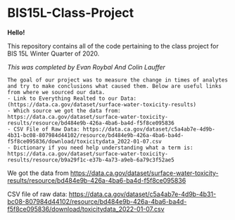 # BIS15L-Class-Project

**Hello!**

This repository contains all of the code pertaining to the class project for BIS 15L Winter Quarter of 2020.

*This was completed by Evan Roybal And Colin Lauffer*


```
The goal of our project was to measure the change in times of analytes and try to make conclusions what caused them. Below are useful links from where we sourced our data.
- Link to Everything Realted to our Data: (https://data.ca.gov/dataset/surface-water-toxicity-results)
- Which source we got the data from:  https://data.ca.gov/dataset/surface-water-toxicity-results/resource/bd484e9b-426a-4ba6-ba4d-f5f8ce095836
- CSV File of Raw Data: https://data.ca.gov/dataset/c5a4ab7e-4d9b-4b31-bc08-807984d44102/resource/bd484e9b-426a-4ba6-ba4d-f5f8ce095836/download/toxicitydata_2022-01-07.csv
- Dictionary if you need help understanding what a term is: https://data.ca.gov/dataset/surface-water-toxicity-results/resource/b9a29f1c-e37b-4a73-a9eb-6a79c3f52ae5
```


We got the data from https://data.ca.gov/dataset/surface-water-toxicity-results/resource/bd484e9b-426a-4ba6-ba4d-f5f8ce095836

CSV file of raw data: https://data.ca.gov/dataset/c5a4ab7e-4d9b-4b31-bc08-807984d44102/resource/bd484e9b-426a-4ba6-ba4d-f5f8ce095836/download/toxicitydata_2022-01-07.csv
